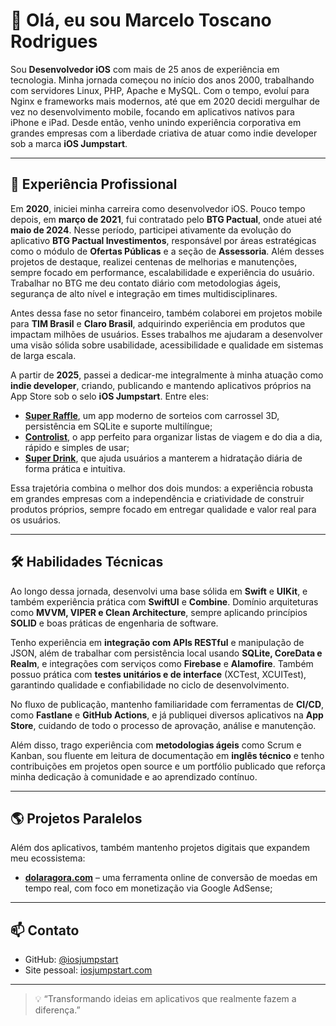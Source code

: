 # 👋 Olá, eu sou Marcelo Toscano Rodrigues  

Sou **Desenvolvedor iOS** com mais de 25 anos de experiência em tecnologia. Minha jornada começou no início dos anos 2000, trabalhando com servidores Linux, PHP, Apache e MySQL. Com o tempo, evoluí para Nginx e frameworks mais modernos, até que em 2020 decidi mergulhar de vez no desenvolvimento mobile, focando em aplicativos nativos para iPhone e iPad. Desde então, venho unindo experiência corporativa em grandes empresas com a liberdade criativa de atuar como indie developer sob a marca **iOS Jumpstart**.  

---

## 🚀 Experiência Profissional  

Em **2020**, iniciei minha carreira como desenvolvedor iOS. Pouco tempo depois, em **março de 2021**, fui contratado pelo **BTG Pactual**, onde atuei até **maio de 2024**. Nesse período, participei ativamente da evolução do aplicativo **BTG Pactual Investimentos**, responsável por áreas estratégicas como o módulo de **Ofertas Públicas** e a seção de **Assessoria**. Além desses projetos de destaque, realizei centenas de melhorias e manutenções, sempre focado em performance, escalabilidade e experiência do usuário. Trabalhar no BTG me deu contato diário com metodologias ágeis, segurança de alto nível e integração em times multidisciplinares.  

Antes dessa fase no setor financeiro, também colaborei em projetos mobile para **TIM Brasil** e **Claro Brasil**, adquirindo experiência em produtos que impactam milhões de usuários. Esses trabalhos me ajudaram a desenvolver uma visão sólida sobre usabilidade, acessibilidade e qualidade em sistemas de larga escala.  

A partir de **2025**, passei a dedicar-me integralmente à minha atuação como **indie developer**, criando, publicando e mantendo aplicativos próprios na App Store sob o selo **iOS Jumpstart**. Entre eles:  
- **[Super Raffle](https://apps.apple.com/us/app/super-raffle/id6746660488)**, um app moderno de sorteios com carrossel 3D, persistência em SQLite e suporte multilíngue;  
- **[Controlist](https://apps.apple.com/us/app/controlist/id6746421769)**, o app perfeito para organizar listas de viagem e do dia a dia, rápido e simples de usar;  
- **[Super Drink](https://apps.apple.com/us/app/super-drink/id6746660489)**, que ajuda usuários a manterem a hidratação diária de forma prática e intuitiva.  

Essa trajetória combina o melhor dos dois mundos: a experiência robusta em grandes empresas com a independência e criatividade de construir produtos próprios, sempre focado em entregar qualidade e valor real para os usuários.  

---

## 🛠️ Habilidades Técnicas  

Ao longo dessa jornada, desenvolvi uma base sólida em **Swift** e **UIKit**, e também experiência prática com **SwiftUI** e **Combine**. Domínio arquiteturas como **MVVM, VIPER e Clean Architecture**, sempre aplicando princípios **SOLID** e boas práticas de engenharia de software.  

Tenho experiência em **integração com APIs RESTful** e manipulação de JSON, além de trabalhar com persistência local usando **SQLite, CoreData e Realm**, e integrações com serviços como **Firebase** e **Alamofire**. Também possuo prática com **testes unitários e de interface** (XCTest, XCUITest), garantindo qualidade e confiabilidade no ciclo de desenvolvimento.  

No fluxo de publicação, mantenho familiaridade com ferramentas de **CI/CD**, como **Fastlane** e **GitHub Actions**, e já publiquei diversos aplicativos na **App Store**, cuidando de todo o processo de aprovação, análise e manutenção.  

Além disso, trago experiência com **metodologias ágeis** como Scrum e Kanban, sou fluente em leitura de documentação em **inglês técnico** e tenho contribuições em projetos open source e um portfólio publicado que reforça minha dedicação à comunidade e ao aprendizado contínuo.  

---

## 🌎 Projetos Paralelos  

Além dos aplicativos, também mantenho projetos digitais que expandem meu ecossistema:  
- **[dolaragora.com](https://dolaragora.com)** – uma ferramenta online de conversão de moedas em tempo real, com foco em monetização via Google AdSense;  

---

## 📫 Contato  

- GitHub: [@iosjumpstart](https://github.com/iosjumpstart)  
- Site pessoal: [iosjumpstart.com](https://iosjumpstart.com)  

---

> 💡 “Transformando ideias em aplicativos que realmente fazem a diferença.”
